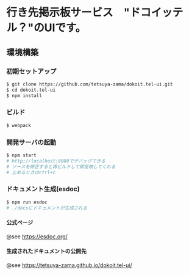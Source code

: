 # 行き先掲示板サービス　"ドコイッテル？"のUIです。
## 環境構築
### 初期セットアップ
```bash
$ git clone https://github.com/tetsuya-zama/dokoit.tel-ui.git
$ cd dokoit.tel-ui
$ npm install
```
### ビルド
```bash
$ webpack
```
### 開発サーバの起動
```bash
$ npm start
# http://localhost:8080でデバッグできる
# ソースを修正すると再ビルドして即反映してくれる
# 止めるときはctrl+c 
```
### ドキュメント生成(esdoc)
```bash
$ npm run esdoc
# ./docsにドキュメントが生成される
```
#### 公式ページ
@see https://esdoc.org/
#### 生成されたドキュメントの公開先
@see https://tetsuya-zama.github.io/dokoit.tel-ui/


